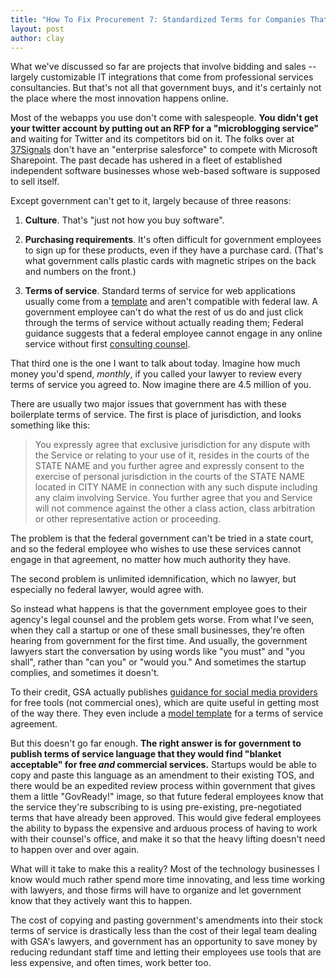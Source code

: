 ```yaml
---
title: "How To Fix Procurement 7: Standardized Terms for Companies That Want Them"
layout: post
author: clay
---
```


What we've discussed so far are projects that involve bidding and sales -- largely customizable IT integrations that come from professional services consultancies. But that's not all that government buys, and it's certainly not the place where the most innovation happens online.

<!-- more -->

Most of the webapps you use don't come with salespeople. **You didn't get your twitter account by putting out an RFP for a "microblogging service"** and waiting for Twitter and its competitors bid on it. The folks over at [37Signals](http://37Signals.com) don't have an "enterprise salesforce" to compete with Microsoft Sharepoint. The past decade has ushered in a fleet of established independent software businesses whose web-based software is supposed to sell itself.

Except government can't get to it, largely because of three reasons:

1. **Culture**. That's "just not how you buy software".

2. **Purchasing requirements**. It's often difficult for government employees to sign up for these products, even if they have a purchase card. (That's what government calls plastic cards with magnetic stripes on the back and numbers on the front.)

3. **Terms of service**. Standard terms of service for web applications usually come from a [template](https://github.com/appdotnet/template-terms-of-service/blob/master/terms_template.md) and aren't compatible with federal law. A government employee can't do what the rest of us do and just click through the terms of service without actually reading them; Federal guidance suggests that a federal employee cannot engage in any online service without first [consulting counsel](http://www.whitehouse.gov/sites/default/files/omb/memoranda/2013/m-13-10.pdf).

That third one is the one I want to talk about today. Imagine how much money you'd spend, *monthly*, if you called your lawyer to review every terms of service you agreed to. Now imagine there are 4.5 million of you.

There are usually two major issues that government has with these boilerplate terms of service. The first is place of jurisdiction, and looks something like this:

> You expressly agree that exclusive jurisdiction for any dispute with the Service or relating to your use of it, resides in the courts of the STATE NAME and you further agree and expressly consent to the exercise of personal jurisdiction in the courts of the STATE NAME located in CITY NAME in connection with any such dispute including any claim involving Service. You further agree that you and Service will not commence against the other a class action, class arbitration or other representative action or proceeding.

The problem is that the federal government can't be tried in a state court, and so the federal employee who wishes to use these services cannot engage in that agreement, no matter how much authority they have.

The second problem is unlimited idemnification, which no lawyer, but especially no federal lawyer, would agree with.

So instead what happens is that the government employee goes to their agency's legal counsel and the problem gets worse. From what I've seen, when they call a startup or one of these small businesses, they're often hearing from government for the first time. And usually, the government lawyers start the conversation by using words like "you must" and "you shall", rather than "can you" or "would you." And sometimes the startup complies, and sometimes it doesn't.

To their credit, GSA actually publishes [guidance for social media providers](http://www.howto.gov/social-media/terms-of-service-agreements/provider-guidance) for free tools (not commercial ones), which are quite useful in getting most of the way there. They even include a [model template](http://www.howto.gov/sites/default/files/model-amendment-to-tos-for-g.doc) for a terms of service agreement.

But this doesn't go far enough. **The right answer is for government to publish terms of service language that they would find "blanket acceptable" for free *and* commercial services.** Startups would be able to copy and paste this language as an amendment to their existing TOS, and there would be an expedited review process within government that gives them a little "GovReady!" image, so that future federal employees know that the service they're subscribing to is using pre-existing, pre-negotiated terms that have already been approved. This would give federal employees the ability to bypass the expensive and arduous process of having to work with their counsel's office, and make it so that the heavy lifting doesn't need to happen over and over again.

What will it take to make this a reality? Most of the technology businesses I know would much rather spend more time innovating, and less time working with lawyers, and those firms will have to organize and let government know that they actively want this to happen.

The cost of copying and pasting government's amendments into their stock terms of service is drastically less than the cost of their legal team dealing with GSA's lawyers, and government has an opportunity to save money by reducing redundant staff time and letting their employees use tools that are less expensive, and often times, work better too.
